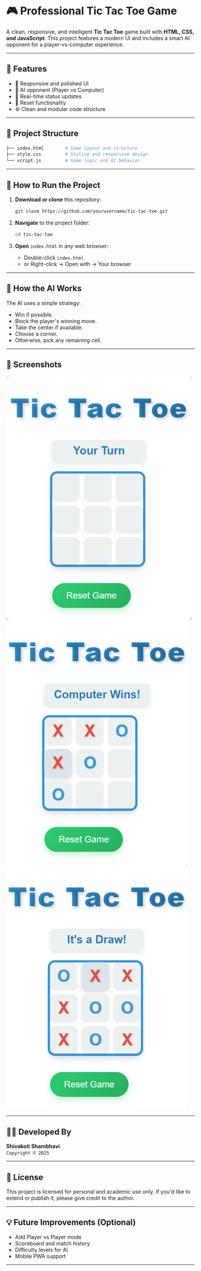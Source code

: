 
# 🎮 Professional Tic Tac Toe Game

A clean, responsive, and intelligent **Tic Tac Toe** game built with **HTML, CSS, and JavaScript**. This project features a modern UI and includes a smart AI opponent for a player-vs-computer experience.

---

## 📌 Features

- 🔷 Responsive and polished UI
- 🤖 AI opponent (Player vs Computer)
- 🎯 Real-time status updates
- 🔁 Reset functionality
- ⚙️ Clean and modular code structure

---

## 📁 Project Structure

```bash
├── index.html        # Game layout and structure
├── style.css         # Styling and responsive design
└── script.js         # Game logic and AI behavior
```

---

## 🚀 How to Run the Project

1. **Download or clone** this repository:
   ```bash
   git clone https://github.com/yourusername/tic-tac-toe.git
   ```

2. **Navigate** to the project folder:
   ```bash
   cd tic-tac-toe
   ```

3. **Open** `index.html` in any web browser:
   - Double-click `index.html`
   - or Right-click → Open with → Your browser

---

## 🧠 How the AI Works

The AI uses a simple strategy:
- Win if possible.
- Block the player's winning move.
- Take the center if available.
- Choose a corner.
- Otherwise, pick any remaining cell.

---

## 📸 Screenshots
![image alt](https://github.com/ShivakotiShambhavi/Tic-Tac-Toe/blob/6c104430b32fe4766808b09baa32fef2ebb3bf37/images/Screenshot%202025-06-09%20133903.png)
![image alt](https://github.com/ShivakotiShambhavi/Tic-Tac-Toe/blob/e046fc171ba82b2b121e6b6031ca9d25ce1e9ad2/images/Screenshot%202025-06-09%20133932.png)
![image alt](https://github.com/ShivakotiShambhavi/Tic-Tac-Toe/blob/e046fc171ba82b2b121e6b6031ca9d25ce1e9ad2/images/Screenshot%202025-06-09%20134047.png)


---

## 👩‍💻 Developed By

**Shivakoti Shambhavi**  
`Copyright © 2025`

---

## 📃 License

This project is licensed for personal and academic use only. If you'd like to extend or publish it, please give credit to the author.

---

## 💡 Future Improvements (Optional)

- Add Player vs Player mode
- Scoreboard and match history
- Difficulty levels for AI
- Mobile PWA support

---
